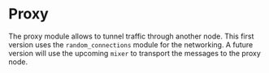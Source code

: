 # Proxy

The proxy module allows to tunnel traffic through another node.
This first version uses the `random_connections` module for the networking.
A future version will use the upcoming `mixer` to transport the messages
to the proxy node.
